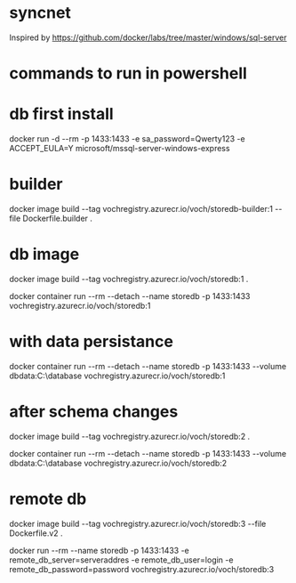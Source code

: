 # syncnet

Inspired by https://github.com/docker/labs/tree/master/windows/sql-server

# commands to run in powershell

# db first install
docker run -d --rm -p 1433:1433 -e sa_password=Qwerty123 -e ACCEPT_EULA=Y microsoft/mssql-server-windows-express

# builder
docker image build --tag vochregistry.azurecr.io/voch/storedb-builder:1 --file Dockerfile.builder .

# db image
docker image build --tag vochregistry.azurecr.io/voch/storedb:1 .

docker container run --rm --detach --name storedb -p 1433:1433 vochregistry.azurecr.io/voch/storedb:1

# with data persistance
docker container run --rm --detach --name storedb -p 1433:1433 --volume dbdata:C:\database vochregistry.azurecr.io/voch/storedb:1

# after schema changes
docker image build --tag vochregistry.azurecr.io/voch/storedb:2 .

docker container run --rm --detach --name storedb -p 1433:1433 --volume dbdata:C:\database vochregistry.azurecr.io/voch/storedb:2

# remote db

docker image build --tag vochregistry.azurecr.io/voch/storedb:3 --file Dockerfile.v2 .

docker run --rm --name storedb -p 1433:1433 -e remote_db_server=serveraddres -e remote_db_user=login -e remote_db_password=password vochregistry.azurecr.io/voch/storedb:3
